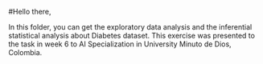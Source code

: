 #Hello there,

In this folder, you can get the exploratory data analysis and the inferential statistical analysis about Diabetes dataset. This exercise was presented to the task in week 6 to AI Specialization in University Minuto de Dios, Colombia.
